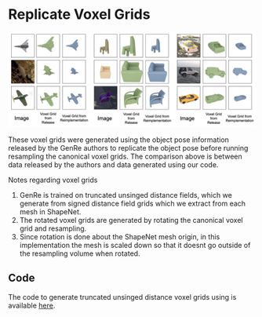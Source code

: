 # Replicate Voxel Grids

![alt text](img/voxel_comparison.png)

These voxel grids were generated using the object pose information released by the GenRe authors to replicate the object pose before running resampling the canonical voxel grids. The comparison above is between data released by the authors and data generated using our code.

Notes regarding voxel grids

1.  GenRe is trained on truncated unsinged distance fields, which we generate from signed distance field grids which we extract from each mesh in ShapeNet.
2. The rotated voxel grids are generated by rotating the canonical voxel grid and resampling. 
3. Since rotation is done about the ShapeNet mesh origin, in this implementation the mesh is scaled down so that it doesnt go outside of the resampling volume when rotated.

## Code

The code to generate truncated unsinged distance voxel grids using is available [here](../generate_gt/).
